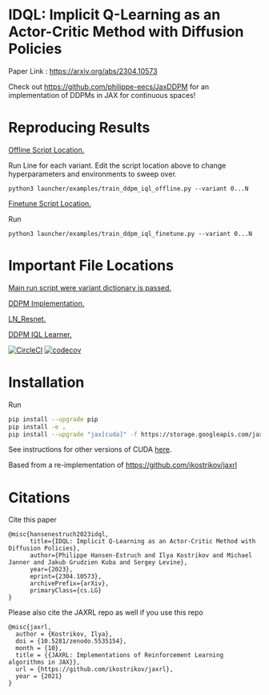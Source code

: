 # IDQL: Implicit Q-Learning as an Actor-Critic Method with Diffusion Policies

Paper Link : https://arxiv.org/abs/2304.10573

Check out https://github.com/philippe-eecs/JaxDDPM for an implementation of DDPMs in JAX for continuous spaces!

# Reproducing Results

[Offline Script Location.](launcher/examples/train_ddpm_iql_offline.py)

Run Line for each variant. Edit the script location above to change hyperparameters and environments to sweep over. 

```
python3 launcher/examples/train_ddpm_iql_offline.py --variant 0...N
```

[Finetune Script Location.](launcher/examples/train_ddpm_iql_finetune.py)

Run 
```
python3 launcher/examples/train_ddpm_iql_finetune.py --variant 0...N
```

# Important File Locations

[Main run script were variant dictionary is passed.](/examples/states/train_diffusion_offline.py)

[DDPM Implementation.](/jaxrl5/networks/diffusion.py)

[LN_Resnet.](/jaxrl5/networks/resnet.py)

[DDPM IQL Learner.](/jaxrl5/agents/ddpm_iql/ddpm_iql_learner.py)

[![CircleCI](https://dl.circleci.com/status-badge/img/gh/ikostrikov/jaxrl5/tree/main.svg?style=svg&circle-token=668374ebe0f27c7ee70edbdfbbd1dd928725c01a)](https://dl.circleci.com/status-badge/redirect/gh/ikostrikov/jaxrl5/tree/main) [![codecov](https://codecov.io/gh/ikostrikov/jaxrl5/branch/main/graph/badge.svg?token=Q5QMIDZNZ3)](https://codecov.io/gh/ikostrikov/jaxrl5)

# Installation

Run
```bash
pip install --upgrade pip
pip install -e .
pip install --upgrade "jax[cuda]" -f https://storage.googleapis.com/jax-releases/jax_cuda_releases.html
```

See instructions for other versions of CUDA [here](https://github.com/google/jax#pip-installation-gpu-cuda).

Based from a re-implementation of https://github.com/ikostrikov/jaxrl 

# Citations
Cite this paper
```
@misc{hansenestruch2023idql,
      title={IDQL: Implicit Q-Learning as an Actor-Critic Method with Diffusion Policies}, 
      author={Philippe Hansen-Estruch and Ilya Kostrikov and Michael Janner and Jakub Grudzien Kuba and Sergey Levine},
      year={2023},
      eprint={2304.10573},
      archivePrefix={arXiv},
      primaryClass={cs.LG}
}
```

Please also cite the JAXRL repo as well if you use this repo
```
@misc{jaxrl,
  author = {Kostrikov, Ilya},
  doi = {10.5281/zenodo.5535154},
  month = {10},
  title = {{JAXRL: Implementations of Reinforcement Learning algorithms in JAX}},
  url = {https://github.com/ikostrikov/jaxrl},
  year = {2021}
}
```
